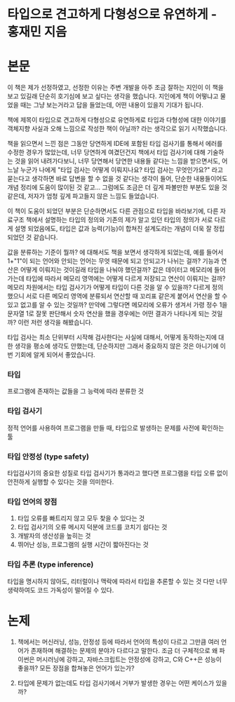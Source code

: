 # 타입으로 견고하게 다형성으로 유연하게 - 홍재민 지음 

# 본문
이 책은 제가 선정하였고, 선정한 이유는 주변 개발을 아주 조금 잘하는 지인이 이 책을 보고 있길래 단순히 호기심에 보고 싶다는 생각을 했습니다. 지인에게 책이 어떻냐고 물었을 때는 그냥 보는거라고 답을 들었는데, 어떤 내용이 있을지 기대가 됩니다. 

책에 제목이 타입으로 견고하게 다형성으로 유연하게로 타입과 다형성에 대한 이야기를 객체지향 사실과 오해 느낌으로 작성한 책이 아닐까? 라는 생각으로 읽기 시작했습니다. 

책을 읽으면서 느낀 점은 그동안 당연하게 IDE에 포함된 타입 검사기를 통해서 에러를 수정한 경우가 많았는데, 너무 당연하게 여겼던건지 책에서 타입 검사기에 대해 기술하는 것을 읽어 내려가다보니, 너무 당연해서 당연한 내용들 같다는 느낌을 받으면서도, 어느날 누군가 나에게 "타입 검사는 어떻게 이뤄지나요? 타입 검사는 무엇인가요?" 라고 묻는다고 생각하면 바로 답변을 할 수 없을 것 같다는 생각이 들어, 단순한 내용들이어도 개념 정리에 도움이 많이된 것 같고... 그럼에도 조금은 더 깊게 파볼만한 부분도 있을 것 같은데, 저자가 엄청 깊게 파고들지 않은 느낌도 들었습니다.  

이 책이 도움이 되었던 부분은 단순하면서도 다른 관점으로 타입을 바라보기에, 다른 자료구조 책에서 설명하는 타입의 정의와 기존의 제가 알고 있던 타입의 정의가 서로 다르게 설명 되었음에도, 타입은 값과 능력(기능)이 합쳐진 설계도라는 개념이 더욱 잘 정립되었던 것 같습니다. 

값을 분류하는 기준이 뭘까? 에 대해서도 책을 보면서 생각하게 되었는데, 예를 들어서 1+"1"이 되는 언어와 안되는 언어는 무엇 때문에 되고 안되고가 나뉘는 걸까? 기능과 연산은 어떻게 이뤄지는 것이길래 타입을 나눠야 했던걸까? 값은 데이터고 메모리에 들어가는데 타입에 따라서 메모리 영역에는 어떻게 다르게 저장되고 연산이 이뤄지는 걸까? 메모리 차원에서는 타입 검사기가 어떻게 타입이 다른 것을 알 수 있을까? 다르게 정의했으니 서로 다른 메모리 영역에 분류되서 연산할 때 꼬리표 같은게 붙어서 연산을 할 수 있고 없고를 알 수 있는 것일까? 만약에 그렇다면 메모리에 오류가 생겨서 가령 정수 1을 문자열 1로 잘못 판단해서 숫자 연산을 했을 경우에는 어떤 결과가 나타나게 되는 것일까? 이런 저런 생각을 해봤습니다. 

타입 검사는 최소 단위부터 시작해 검사한다는 사실에 대해서, 어떻게 동작하는지에 대한 생각을 평소에 생각도 안했는데, 단순하지만 그래서 중요하지 않은 것은 아니기에 이번 기회에 알게 되어서 좋았습니다. 

### 타입
프로그램에 존재하는 값들을 그 능력에 따라 분류한 것

### 타입 검사기 
정적 언어를 사용하여 프로그램을 만들 때, 타입으로 발생하는 문제를 사전에 확인하는 툴 

### 타입 안정성 (type safety)
타입검사기의 중요한 성질로 타입 검사기가 통과라고 했다면 프로그램을 타입 오류 없이 안전하게 실행할 수 있다는 것을 의미한다. 

### 타입 언어의 장점 
1. 타입 오류를 빠트리지 않고 모두 찾을 수 있다는 것 
2. 타입 검사기의 오류 메시지 덕분에 코드를 코치기 쉽다는 것 
3. 개발자의 생산성을 높히는 것 
4. 뛰어난 성능, 프로그램의 실행 시간이 짧아진다는 것 

### 타입 추론 (type inference)
타입을 명시하지 않아도, 리터럴이나 맥락에 따라서 타입을 추론할 수 있는 것
다만 너무 생략하여도 코드 가독성이 떨어질 수 있다. 

# 논제 
1. 책에서는 머신러닝, 성능, 안정성 등에 따라서 언어의 특성이 다르고 그만큼 여러 언어가 존재하며 해결하는 문제의 분야가 다르다고 말한다. 조금 더 구체적으로 왜 파이썬은 머시러닝에 강하고, 자바스크립트는 안정성에 강하고, C와 C++은 성능이 좋을까? 모든 장점을 합쳐놓은 언어가 있는가? 

2. 타입에 문제가 없는데도 타입 검사기에서 거부가 발생한 경우는 어떤 케이스가 있을까? 


